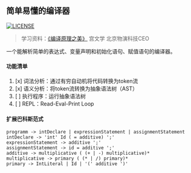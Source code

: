 ## 简单易懂的编译器

[![LICENSE](https://img.shields.io/badge/license-MIT-brightgreen.svg)](https://github.com/shengyayun/Compiler/blob/master/LICENSE)

> 学习资料：[《编译原理之美》](https://time.geekbang.org/column/intro/219) 宫文学 北京物演科技CEO

一个能解析简单的表达式、变量声明和初始化语句、赋值语句的编译器。

#### 功能清单

1. [x] 词法分析：通过有穷自动机将代码转换为token流
2. [x] 语义分析：将token流转换为抽象语法树（AST）
3. [ ] 执行程序：运行抽象语法树
4. [ ] REPL：Read-Eval-Print Loop

#### 扩展巴科斯范式

```
programm -> intDeclare | expressionStatement | assignmentStatement
intDeclare -> 'int' Id ( = additive) ';'
expressionStatement -> additive ';'
assignmentStatement -> id = additive ';'
additive -> multiplicative ( (+ | -) multiplicative)*
multiplicative -> primary ( (* | /) primary)*
primary -> IntLiteral | Id | '(' additive ')'
```
